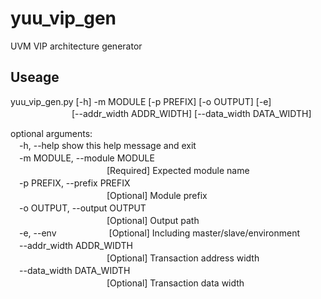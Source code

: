 # yuu_vip_gen
UVM VIP architecture generator

## Useage
yuu_vip_gen.py [-h] -m MODULE [-p PREFIX] [-o OUTPUT] [-e]  
　　　　　　　[--addr_width ADDR_WIDTH] [--data_width DATA_WIDTH]

optional arguments:  
　-h, --help            show this help message and exit  
　-m MODULE, --module MODULE  
　　　　　　　　　　　[Required] Expected module name  
　-p PREFIX, --prefix PREFIX  
　　　　　　　　　　　[Optional] Module prefix  
　-o OUTPUT, --output OUTPUT  
　　　　　　　　　　　[Optional] Output path  
　-e, --env　　　　　　[Optional] Including master/slave/environment  
　--addr_width ADDR_WIDTH  
　　　　　　　　　　　[Optional] Transaction address width  
　--data_width DATA_WIDTH  
　　　　　　　　　　　[Optional] Transaction data width  
